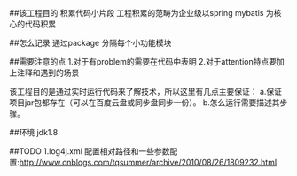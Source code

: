 ##该工程目的
积累代码小片段
工程积累的范畴为企业级以spring mybatis 为核心的代码积累

##怎么记录
通过package 分隔每个小功能模块


##需要注意的点
1.对于有problem的需要在代码中表明
2.对于attention特点要加上注释和遇到的场景

该工程目的是通过实时运行代码来了解技术，所以这里有几点主要保证：
a.保证项目jar包都存在（可以在百度云盘或同步盘同步一份）。
b.怎么运行需要描述其步骤。

##环境
jdk1.8

##TODO
1.log4j.xml 配置相对路径和一些参数配置:http://www.cnblogs.com/tqsummer/archive/2010/08/26/1809232.html


